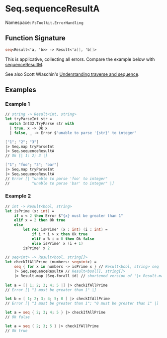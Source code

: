 # Seq.sequenceResultA

Namespace: `FsToolkit.ErrorHandling`

## Function Signature

```fsharp
seq<Result<'a, 'b>> -> Result<'a[], 'b[]>
```

This is applicative, collecting all errors. Compare the example below with [sequenceResultM](sequenceResultM.md).

See also Scott Wlaschin's [Understanding traverse and sequence](https://fsharpforfunandprofit.com/posts/elevated-world-4/).

## Examples

### Example 1

```fsharp
// string -> Result<int, string>
let tryParseInt str =
  match Int32.TryParse str with
  | true, x -> Ok x
  | false, _ -> Error $"unable to parse '{str}' to integer"

["1"; "2"; "3"]
|> Seq.map tryParseInt
|> Seq.sequenceResultA
// Ok [| 1; 2; 3 |]

["1"; "foo"; "3"; "bar"]
|> Seq.map tryParseInt
|> Seq.sequenceResultA
// Error [| "unable to parse 'foo' to integer" 
//          "unable to parse 'bar' to integer" |]
```

### Example 2

```fsharp
// int -> Result<bool, string>
let isPrime (x: int) =
    if x < 2 then Error $"{x} must be greater than 1"
    elif x = 2 then Ok true
    else
        let rec isPrime' (x : int) (i : int) =
            if i * i > x then Ok true
            elif x % i = 0 then Ok false
            else isPrime' x (i + 1)
        isPrime' x 2
  
// seq<int> -> Result<bool, string[]>      
let checkIfAllPrime (numbers: seq<int>) =
    seq { for x in numbers -> isPrime x } // Result<bool, string> seq
    |> Seq.sequenceResultA // Result<bool[], string[]>
    |> Result.map (Seq.forall id) // shortened version of '|> Result.map (fun results -> results |> Array.forall (fun x -> x = true))'
    
let a = [| 1; 2; 3; 4; 5 |] |> checkIfAllPrime
// Error [| "1 must be greater than 1" |]

let b = [ 1; 2; 3; 4; 5; 0 ] |> checkIfAllPrime
// Error [| "1 must be greater than 1"; "0 must be greater than 1" |]

let a = seq { 2; 3; 4; 5 } |> checkIfAllPrime
// Ok false

let a = seq { 2; 3; 5 } |> checkIfAllPrime
// Ok true
```

